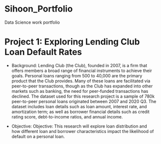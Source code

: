 # Sihoon_Portfolio
Data Science work portfolio

# Project 1: Exploring Lending Club Loan Default Rates
* Background: Lending Club (the Club), founded in 2007, is a firm that offers members a broad range of financial instruments to achieve their goals. Personal loans ranging from 500 to 40,000 are the primary product that the Club provides. Many of these loans are facilitated via peer-to-peer transactions, though as the Club has expanded into other markets such as banking, the need for peer-funded transactions has declined. The dataset used for this research project is a sample of 780k peer-to-peer personal loans originated between 2007 and 2020 Q3. The dataset includes loan details such as loan amount, interest rate, and amortization term; as well as borrower financial details such as credit rating score, debt-to-income ratios, and annual income.

* Objective: Objective: This research will explore loan distribution and how different loan and borrower characteristics impact the likelihood of default on a personal loan.
